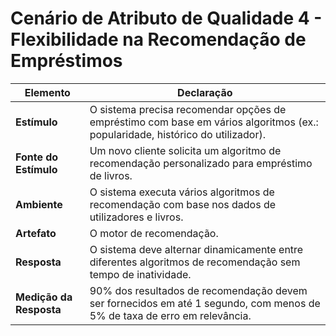 # Cenário de Atributo de Qualidade 4 - Flexibilidade na Recomendação de Empréstimos

| **Elemento**  | **Declaração** |
|--------------|---------------|
| **Estímulo** | O sistema precisa recomendar opções de empréstimo com base em vários algoritmos (ex.: popularidade, histórico do utilizador). |
| **Fonte do Estímulo** | Um novo cliente solicita um algoritmo de recomendação personalizado para empréstimo de livros. |
| **Ambiente** | O sistema executa vários algoritmos de recomendação com base nos dados de utilizadores e livros. |
| **Artefato** | O motor de recomendação. |
| **Resposta** | O sistema deve alternar dinamicamente entre diferentes algoritmos de recomendação sem tempo de inatividade. |
| **Medição da Resposta** | 90% dos resultados de recomendação devem ser fornecidos em até 1 segundo, com menos de 5% de taxa de erro em relevância. |
